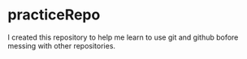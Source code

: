 # practiceRepo

I created this repository to help me learn to use git and github bofore messing with other repositories.




